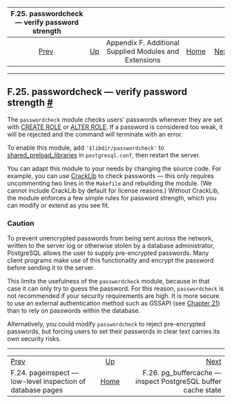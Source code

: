 <!--?xml version="1.0" encoding="UTF-8" standalone="no"?-->

|                     F.25. passwordcheck — verify password strength                     |                                                                             |                                                        |                                                       |                                                                                                    |
| :------------------------------------------------------------------------------------: | :-------------------------------------------------------------------------- | :----------------------------------------------------: | ----------------------------------------------------: | -------------------------------------------------------------------------------------------------: |
| [Prev](pageinspect.html "F.24. pageinspect — low-level inspection of database pages")  | [Up](contrib.html "Appendix F. Additional Supplied Modules and Extensions") | Appendix F. Additional Supplied Modules and Extensions | [Home](index.html "PostgreSQL 17devel Documentation") |  [Next](pgbuffercache.html "F.26. pg_buffercache — inspect PostgreSQL&#xA;    buffer cache state") |

***

## F.25. passwordcheck — verify password strength [#](#PASSWORDCHECK)



The `passwordcheck` module checks users' passwords whenever they are set with [CREATE ROLE](sql-createrole.html "CREATE ROLE") or [ALTER ROLE](sql-alterrole.html "ALTER ROLE"). If a password is considered too weak, it will be rejected and the command will terminate with an error.

To enable this module, add `'$libdir/passwordcheck'` to [shared\_preload\_libraries](runtime-config-client.html#GUC-SHARED-PRELOAD-LIBRARIES) in `postgresql.conf`, then restart the server.

You can adapt this module to your needs by changing the source code. For example, you can use [CrackLib](https://github.com/cracklib/cracklib) to check passwords — this only requires uncommenting two lines in the `Makefile` and rebuilding the module. (We cannot include CrackLib by default for license reasons.) Without CrackLib, the module enforces a few simple rules for password strength, which you can modify or extend as you see fit.

### Caution

To prevent unencrypted passwords from being sent across the network, written to the server log or otherwise stolen by a database administrator, PostgreSQL allows the user to supply pre-encrypted passwords. Many client programs make use of this functionality and encrypt the password before sending it to the server.

This limits the usefulness of the `passwordcheck` module, because in that case it can only try to guess the password. For this reason, `passwordcheck` is not recommended if your security requirements are high. It is more secure to use an external authentication method such as GSSAPI (see [Chapter 21](client-authentication.html "Chapter 21. Client Authentication")) than to rely on passwords within the database.

Alternatively, you could modify `passwordcheck` to reject pre-encrypted passwords, but forcing users to set their passwords in clear text carries its own security risks.

***

|                                                                                        |                                                                             |                                                                                                    |
| :------------------------------------------------------------------------------------- | :-------------------------------------------------------------------------: | -------------------------------------------------------------------------------------------------: |
| [Prev](pageinspect.html "F.24. pageinspect — low-level inspection of database pages")  | [Up](contrib.html "Appendix F. Additional Supplied Modules and Extensions") |  [Next](pgbuffercache.html "F.26. pg_buffercache — inspect PostgreSQL&#xA;    buffer cache state") |
| F.24. pageinspect — low-level inspection of database pages                             |            [Home](index.html "PostgreSQL 17devel Documentation")            |                                      F.26. pg\_buffercache — inspect PostgreSQL buffer cache state |
